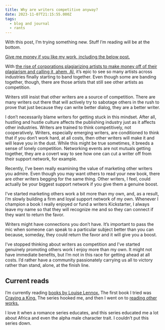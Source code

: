 ```yaml
---
title: Why are writers competitive anyway?
date: 2023-11-07T21:15:55.000Z
tags:
  - blog and journal
  - rants
---
```


With this post, I’m trying something new. Stuff I’m reading will be at the bottom.

[Give me money if you like my work, including the below post.](/support)

With [the rise of corporations plagiarizing artists to make money off of their plagiarism and calling it, ahem, AI,](https://www.theverge.com/2023/11/4/23946353/generative-ai-copyright-training-data-openai-microsoft-google-meta-stabilityai) it’s epic to see so many artists across industries finally starting to band together. Even though some are banding together, though, there are those artists that still see other artists as competition.

Writers still insist that other writers are a source of competition. There are many writers out there that will actively try to sabotage others in the rush to prove that just because they can write better dialog, they are a better writer.

I don’t necessarily blame writers for getting stuck in this mindset. After all, hustling and hustle culture affects the publishing industry just as it affects other industries. Writers are trained to think competitively, not cooperatively. Writers, especially emerging writers, are conditioned to think that if you don’t work hard, at all costs, then other writers will make it and will leave you in the dust. While this might be true sometimes, it breeds a sense of lonely competition. Networking events are not mutuals getting together, they are a covert way to see how one can cut a writer off from their support network, for example.

Recently, I’ve been really examining the value of marketing other writers you admire. Even though you may want others to read your new book, there are other writers begging for the same thing. Other writers, I feel, could actually be your biggest support network if you give them a genuine boost.

I’ve started marketing others work a bit more than my own, and, as a result, I’m slowly building a firm and loyal support network of my own. Whenever I champion a book I really enjoyed or fund a writers Kickstarter, I always leave my name so that they will recognize me and so they can connect if they want to return the favor.

Writers might have connections you don’t have. It’s important to pass the mic when someone can speak to a particular subject better than you can because, someday, they could return the favor and it will give you a boost.

I’ve stopped thinking about writers as competition and I’ve started genuinely promoting others work I enjoy more than my own. It might not have immediate benefits, but I’m not in this race for getting ahead at all costs. I’d rather have a community passionately carrying us all to victory rather than stand, alone, at the finish line.

## Current reads

I’m currently reading [books by Louise Lennox.](https://www.lovelouiselennox.com/books) The first book I tried was [Craving a King.](https://www.lovelouiselennox.com/cravingaking) The series hooked me, and then I went on to [reading other works.](https://www.lovelouiselennox.com/books)

I love it when a romance series educates, and this series educated me a lot about Africa and even the alpha male character trait. I couldn’t put this series down.
